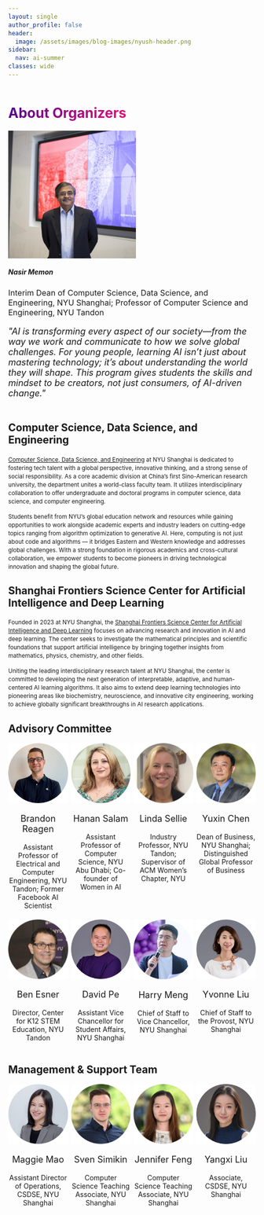```yaml
---
layout: single
author_profile: false
header:
  image: /assets/images/blog-images/nyush-header.png
sidebar:
  nav: ai-summer
classes: wide
---
```


<h1 style="
  background: -webkit-linear-gradient(left, #57068c 1%, #e00f78 100%);
  -webkit-background-clip: text;
  -webkit-text-fill-color: transparent;
  display: inline-block;
">
  About Organizers
</h1>


<div style="display: flex; align-items: center; flex-wrap: wrap;">

  <img src="/assets/images/people/nasir.jpg" alt="nasir" style="width: 260px;" />

  <div style="max-width: 600px;">
    <h5>Nasir Memon</h5>
    <p style="font-size: 16px;">Interim Dean of Computer Science, Data Science, and Engineering, NYU Shanghai; Professor of Computer Science and Engineering, NYU Tandon</p>
    <p style="font-size: 18px; margin-top: 1em; font-style: italic;">
      "AI is transforming every aspect of our society—from the way we work and communicate to how we solve global challenges. For young people, learning AI isn’t just about mastering technology; it’s about understanding the world they will shape. This program gives students the skills and mindset to be creators, not just consumers, of AI-driven change."
    </p>
  </div>

</div>

## Computer Science, Data Science, and Engineering

<small>[Computer Science, Data Science, and Engineering](https://cs.shanghai.nyu.edu/) at NYU Shanghai is dedicated to fostering tech talent with a global perspective, innovative thinking, and a strong sense of social responsibility. As a core academic division at China’s first Sino-American research university, the department unites a world-class faculty team. It utilizes interdisciplinary collaboration to offer undergraduate and doctoral programs in computer science, data science, and computer engineering.</small>

<small>Students benefit from NYU’s global education network and resources while gaining opportunities to work alongside academic experts and industry leaders on cutting-edge topics ranging from algorithm optimization to generative AI. Here, computing is not just about code and algorithms — it bridges Eastern and Western knowledge and addresses global challenges. With a strong foundation in rigorous academics and cross-cultural collaboration, we empower students to become pioneers in driving technological innovation and shaping the global future.</small>

## Shanghai Frontiers Science Center for Artificial Intelligence and Deep Learning

<small>Founded in 2023 at NYU Shanghai, the [Shanghai Frontiers Science Center for Artificial Intelligence and Deep Learning](https://dail.shanghai.nyu.edu/) focuses on advancing research and innovation in AI and deep learning. The center seeks to investigate the mathematical principles and scientific foundations that support artificial intelligence by bringing together insights from mathematics, physics, chemistry, and other fields.</small>

<small>Uniting the leading interdisciplinary research talent at NYU Shanghai, the center is committed to developing the next generation of interpretable, adaptive, and human-centered AI learning algorithms. It also aims to extend deep learning technologies into pioneering areas like biochemistry, neuroscience, and innovative city engineering, working to achieve globally significant breakthroughs in AI research applications.</small>

## Advisory Committee

<div style="display: grid; grid-template-columns: repeat(4, 1fr); gap: 6px; text-align: center;">
  <div>
    <img src="/assets/images/people/brandon.jpg" alt="brandon" style="width: 130px; border-radius: 2px;" />
    <p style="font-size: 18px; text-align: center;">
        Brandon Reagen
    </p>
    <p style="font-size: 14px; text-align: center;"> Assistant Professor of Electrical and Computer Engineering, NYU Tandon; Former Facebook AI Scientist</p>
  </div>

  <div>
    <img src="/assets/images/people/hanan.jpg" alt="hanan" style="width: 130px; border-radius: 2px;" />
    <p style="font-size: 18px; text-align: center;">
        Hanan Salam
    </p>
    <p style="font-size: 14px; text-align: center;"> Assistant Professor of Computer Science, NYU Abu Dhabi; Co-founder of Women in AI</p>
  </div>

  <div>
    <img src="/assets/images/people/linda.png" alt="linda" style="width: 130px; border-radius: 2px;" />
    <p style="font-size: 18px; text-align: center;">
        Linda Sellie
    </p>
    <p style="font-size: 14px; text-align: center;"> Industry Professor, NYU Tandon; Supervisor of ACM Women’s Chapter, NYU</p>
  </div>

  <div>
    <img src="/assets/images/people/yuxin.jpg" alt="yuxin" style="width: 130px; border-radius: 2px;" />
    <p style="font-size: 18px; text-align: center;">
        Yuxin Chen
    </p>
    <p style="font-size: 14px; text-align: center;"> Dean of Business, NYU Shanghai; Distinguished Global Professor of Business</p>
  </div>

  <div>
    <img src="/assets/images/people/ben.jpg" alt="ben" style="width: 130px; border-radius: 2px;" />
    <p style="font-size: 18px; text-align: center;">
        Ben Esner
    </p>
    <p style="font-size: 14px; text-align: center;"> Director, Center for K12 STEM Education, NYU Tandon</p>
  </div>

  <div>
    <img src="/assets/images/people/david.jpg" alt="david" style="width: 130px; border-radius: 2px;" />
    <p style="font-size: 18px; text-align: center;">
        David Pe
    </p>
    <p style="font-size: 14px; text-align: center;"> Assistant Vice Chancellor for Student Affairs, NYU Shanghai</p>
  </div>

  <div>
    <img src="/assets/images/people/harry2.jpg" alt="harry" style="width: 130px; border-radius: 2px;" />
    <p style="font-size: 18px; text-align: center;">
        Harry Meng
    </p>
    <p style="font-size: 14px; text-align: center;"> Chief of Staff to Vice Chancellor, NYU Shanghai</p>
  </div>

  <div>
    <img src="/assets/images/people/yvonne.png" alt="yvonne" style="width: 130px; border-radius: 2px;" />
    <p style="font-size: 18px; text-align: center;">
        Yvonne Liu
    </p>
    <p style="font-size: 14px; text-align: center;"> Chief of Staff to the Provost, NYU Shanghai</p>
  </div>
</div>

## Management & Support Team

<div style="display: grid; grid-template-columns: repeat(4, 1fr); gap: 6px; text-align: center;">
  <div>
    <img src="/assets/images/people/maggie.jpg" alt="maggie" style="width: 130px; border-radius: 2px;" />
    <p style="font-size: 18px; text-align: center;">
        Maggie Mao
    </p>
    <p style="font-size: 14px; text-align: center;"> Assistant Director of Operations, CSDSE, NYU Shanghai</p>
  </div>

  <div>
    <img src="/assets/images/people/sven.jpg" alt="sven" style="width: 130px; border-radius: 2px;" />
    <p style="font-size: 18px; text-align: center;">
        Sven Simikin
    </p>
    <p style="font-size: 14px; text-align: center;"> Computer Science Teaching Associate, NYU Shanghai</p>
  </div>

  <div>
    <img src="/assets/images/people/jingyi.jpg" alt="jingyi" style="width: 130px; border-radius: 2px;" />
    <p style="font-size: 18px; text-align: center;">
        Jennifer Feng
    </p>
    <p style="font-size: 14px; text-align: center;"> Computer Science Teaching Associate, NYU Shanghai</p>
  </div>

  <div>
    <img src="/assets/images/people/yangxi.jpg" alt="yangxi" style="width: 130px; border-radius: 2px;" />
    <p style="font-size: 18px; text-align: center;">
        Yangxi Liu
    </p>
    <p style="font-size: 14px; text-align: center;"> Associate, CSDSE, NYU Shanghai</p>
  </div>
</div>
